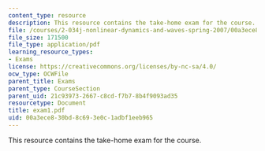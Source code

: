 ```yaml
---
content_type: resource
description: This resource contains the take-home exam for the course.
file: /courses/2-034j-nonlinear-dynamics-and-waves-spring-2007/00a3ece830bd8c693e0c1adbf1eeb965_exam1.pdf
file_size: 171500
file_type: application/pdf
learning_resource_types:
- Exams
license: https://creativecommons.org/licenses/by-nc-sa/4.0/
ocw_type: OCWFile
parent_title: Exams
parent_type: CourseSection
parent_uid: 21c93973-2667-c8cd-f7b7-8b4f9093ad35
resourcetype: Document
title: exam1.pdf
uid: 00a3ece8-30bd-8c69-3e0c-1adbf1eeb965
---
```

This resource contains the take-home exam for the course.